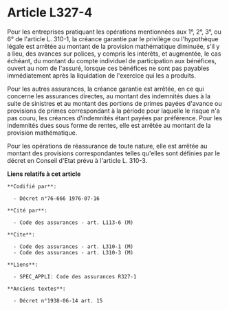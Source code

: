 # Article L327-4

Pour les entreprises pratiquant les opérations mentionnées aux 1°, 2°, 3°, ou 6° de l'article L. 310-1, la créance garantie
par le privilège ou l'hypothèque légale est arrêtée au montant de la provision mathématique diminuée, s'il y a lieu, des
avances sur polices, y compris les intérêts, et augmentée, le cas échéant, du montant du compte individuel de participation
aux bénéfices, ouvert au nom de l'assuré, lorsque ces bénéfices ne sont pas payables immédiatement après la liquidation de
l'exercice qui les a produits.

Pour les autres assurances, la créance garantie est arrêtée, en ce qui concerne les assurances directes, au montant des
indemnités dues à la suite de sinistres et au montant des portions de primes payées d'avance ou provisions de primes
correspondant à la période pour laquelle le risque n'a pas couru, les créances d'indemnités étant payées par préférence. Pour
les indemnités dues sous forme de rentes, elle est arrêtée au montant de la provision mathématique.

Pour les opérations de réassurance de toute nature, elle est arrêtée au montant des provisions correspondantes telles
qu'elles sont définies par le décret en Conseil d'Etat prévu à l'article L. 310-3.

**Liens relatifs à cet article**

	**Codifié par**:

	  - Décret n°76-666 1976-07-16

	**Cité par**:

	  - Code des assurances - art. L113-6 (M)

	**Cite**:

	  - Code des assurances - art. L310-1 (M)
	  - Code des assurances - art. L310-3 (M)

	**Liens**:

	  - SPEC_APPLI: Code des assurances R327-1

	**Anciens textes**:

	  - Décret n°1938-06-14 art. 15
